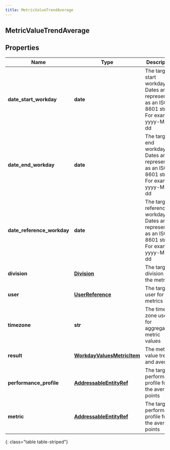 ```yaml
---
title: MetricValueTrendAverage
---
```

## MetricValueTrendAverage

## Properties

|Name | Type | Description | Notes|
|------------ | ------------- | ------------- | -------------|
| **date_start_workday** | **date** | The targeted start workday. Dates are represented as an ISO-8601 string. For example: yyyy-MM-dd | [optional] |
| **date_end_workday** | **date** | The targeted end workday. Dates are represented as an ISO-8601 string. For example: yyyy-MM-dd | [optional] |
| **date_reference_workday** | **date** | The targeted reference workday. Dates are represented as an ISO-8601 string. For example: yyyy-MM-dd | [optional] |
| **division** | [**Division**](Division.html) | The targeted division for the metrics | [optional] |
| **user** | [**UserReference**](UserReference.html) | The targeted user for the metrics | [optional] |
| **timezone** | **str** | The time zone used for aggregating metric values | [optional] |
| **result** | [**WorkdayValuesMetricItem**](WorkdayValuesMetricItem.html) | The metric value trend and average | [optional] |
| **performance_profile** | [**AddressableEntityRef**](AddressableEntityRef.html) | The targeted performance profile for the average points | [optional] |
| **metric** | [**AddressableEntityRef**](AddressableEntityRef.html) | The targeted performance profile for the average points | [optional] |
{: class="table table-striped"}


